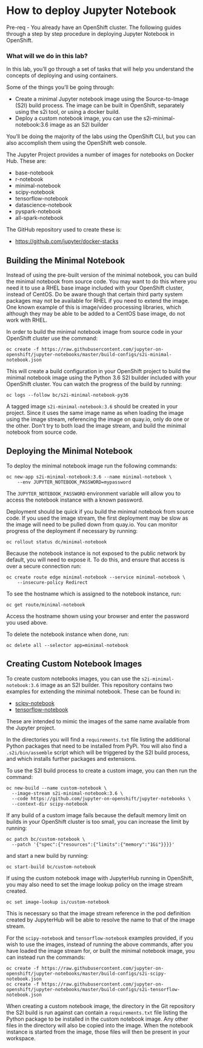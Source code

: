 # How to deploy Jupyter Notebook #

Pre-req - You already have an OpenShift cluster. The following guides through a step by step procedure in deploying Jupyter Notebook in OpenShift.

### What will we do in this lab?
In this lab, you’ll go through a set of tasks that will help you understand the concepts of deploying and using containers.

Some of the things you’ll be going through:

- Create a minimal Jupyter notebook image using the Source-to-Image (S2I) build process. The image can be built in OpenShift, separately using the s2i tool, or using a docker build.
- Deploy a custom notebook image, you can use the s2i-minimal-notebook:3.6 image as an S2I builder

You’ll be doing the majority of the labs using the OpenShift CLI, but you can also accomplish them using the OpenShift web console.

The Jupyter Project provides a number of images for notebooks on Docker Hub. These are:

* base-notebook
* r-notebook
* minimal-notebook
* scipy-notebook
* tensorflow-notebook
* datascience-notebook
* pyspark-notebook
* all-spark-notebook

The GitHub repository used to create these is:

* https://github.com/jupyter/docker-stacks

Building the Minimal Notebook
-----------------------------

Instead of using the pre-built version of the minimal notebook, you can build the minimal notebook from source code. You may want to do this where you need it to use a RHEL base image included with your OpenShift cluster, instead of CentOS. Do be aware though that certain third party system packages may not be available for RHEL if you need to extend the image. One known example of this is image/video processing libraries, which although they may be able to be added to a CentOS base image, do not work with RHEL.

In order to build the minimal notebook image from source code in your OpenShift cluster use the command:

```
oc create -f https://raw.githubusercontent.com/jupyter-on-openshift/jupyter-notebooks/master/build-configs/s2i-minimal-notebook.json
```

This will create a build configuration in your OpenShift project to build the minimal notebook image using the Python 3.6 S2I builder included with your OpenShift cluster. You can watch the progress of the build by running:

```
oc logs --follow bc/s2i-minimal-notebook-py36
```

A tagged image ``s2i-minimal-notebook:3.6`` should be created in your project. Since it uses the same image name as when loading the image using the image stream, referencing the image on quay.io, only do one or the other. Don't try to both load the image stream, and build the minimal notebook from source code.

Deploying the Minimal Notebook
------------------------------

To deploy the minimal notebook image run the following commands:

```
oc new-app s2i-minimal-notebook:3.6 --name minimal-notebook \
    --env JUPYTER_NOTEBOOK_PASSWORD=mypassword
```

The ``JUPYTER_NOTEBOOK_PASSWORD`` environment variable will allow you to access the notebook instance with a known password.

Deployment should be quick if you build the minimal notebook from source code. If you used the image stream, the first deployment may be slow as the image will need to be pulled down from quay.io. You can monitor progress of the deployment if necessary by running:

```
oc rollout status dc/minimal-notebook
```

Because the notebook instance is not exposed to the public network by default, you will need to expose it. To do this, and ensure that access is over a secure connection run:

```
oc create route edge minimal-notebook --service minimal-notebook \
    --insecure-policy Redirect
```

To see the hostname which is assigned to the notebook instance, run:

```
oc get route/minimal-notebook
```

Access the hostname shown using your browser and enter the password you used above.

To delete the notebook instance when done, run:

```
oc delete all --selector app=minimal-notebook
```

Creating Custom Notebook Images
-------------------------------

To create custom notebooks images, you can use the ``s2i-minimal-notebook:3.6`` image as an S2I builder. This repository contains two examples for extending the minimal notebook. These can be found in:

* [scipy-notebook](./scipy-notebook)
* [tensorflow-notebook](./tensorflow-notebook)

These are intended to mimic the images of the same name available from the Jupyter project.

In the directories you will find a ``requirements.txt`` file listing the additional Python packages that need to be installed from PyPi. You will also find a ``.s2i/bin/assemble`` script which will be triggered by the S2I build process, and which installs further packages and extensions.

To use the S2I build process to create a custom image, you can then run the command:

```
oc new-build --name custom-notebook \
  --image-stream s2i-minimal-notebook:3.6 \
  --code https://github.com/jupyter-on-openshift/jupyter-notebooks \
  --context-dir scipy-notebook
```

If any build of a custom image fails because the default memory limit on builds in your OpenShift cluster is too small, you can increase the limit by running:

```
oc patch bc/custom-notebook \
  --patch '{"spec":{"resources":{"limits":{"memory":"1Gi"}}}}'
```

and start a new build by running:

```
oc start-build bc/custom-notebook
```

If using the custom notebook image with JupyterHub running in OpenShift, you may also need to set the image lookup policy on the image stream created.

```
oc set image-lookup is/custom-notebook
```

This is necessary so that the image stream reference in the pod definition created by JupyterHub will be able to resolve the name to that of the image stream.

For the ``scipy-notebook`` and ``tensorflow-notebook`` examples provided, if you wish to use the images, instead of running the above commands, after you have loaded the image stream for, or built the minimal notebook image, you can instead run the commands:

```
oc create -f https://raw.githubusercontent.com/jupyter-on-openshift/jupyter-notebooks/master/build-configs/s2i-scipy-notebook.json
oc create -f https://raw.githubusercontent.com/jupyter-on-openshift/jupyter-notebooks/master/build-configs/s2i-tensorflow-notebook.json
```

When creating a custom notebook image, the directory in the Git repository the S2I build is run against can contain a ``requirements.txt`` file listing the Python package to be installed in the custom notebook image. Any other files in the directory will also be copied into the image. When the notebook instance is started from the image, those files will then be present in your workspace.
